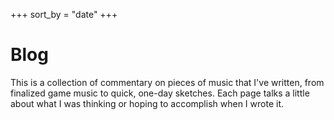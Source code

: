 +++
sort_by = "date"
+++

# Blog

This is a collection of commentary on pieces of music that I've written, from finalized game music to quick, one-day sketches.  Each page talks a little about what I was thinking or hoping to accomplish when I wrote it.